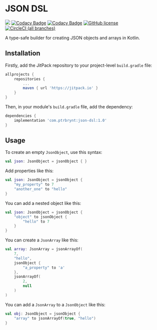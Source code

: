 # JSON DSL

[![](https://jitpack.io/v/com.ptrbrynt/json-dsl.svg)](https://jitpack.io/#com.ptrbrynt/json-dsl)
[![Codacy Badge](https://api.codacy.com/project/badge/Grade/cd498007c12b4e758b3a72dcda72211c)](https://www.codacy.com/app/ptrbrynt/json-dsl?utm_source=github.com&amp;utm_medium=referral&amp;utm_content=ptrbrynt/json-dsl&amp;utm_campaign=Badge_Grade)
[![Codacy Badge](https://api.codacy.com/project/badge/Coverage/cd498007c12b4e758b3a72dcda72211c)](https://www.codacy.com/app/ptrbrynt/json-dsl?utm_source=github.com&utm_medium=referral&utm_content=ptrbrynt/json-dsl&utm_campaign=Badge_Coverage)
[![GitHub license](https://img.shields.io/github/license/ptrbrynt/json-dsl.svg)](https://github.com/ptrbrynt/json-dsl/blob/master/LICENSE)
[![CircleCI (all branches)](https://img.shields.io/circleci/project/github/ptrbrynt/json-dsl.svg)](https://circleci.com/gh/ptrbrynt/json-dsl)

A type-safe builder for creating JSON objects and arrays in Kotlin.

## Installation

Firstly, add the JitPack repository to your project-level `build.gradle` file:

```groovy
allprojects {
    repositories {
        ...
        maven { url 'https://jitpack.io' }
    }
}
```

Then, in your module's `build.gradle` file, add the dependency:
```groovy
dependencies {
    implementation 'com.ptrbrynt:json-dsl:1.0'
}
```

## Usage

To create an empty `JsonObject`, use this syntax:

```kotlin
val json: JsonObject = jsonObject { }
```

Add properties like this:

```kotlin
val json: JsonObject = jsonObject {
    "my_property" to 7
    "another_one" to "hello"
}
```


You can add a nested object like this:

```kotlin
val json: JsonObject = jsonObject {
    "object" to jsonObject {
        "hello" to 7
    }
}
```

You can create a `JsonArray` like this:
```kotlin
val array: JsonArray = jsonArrayOf(
    7, 
    "hello",
    jsonObject {
        "a_property" to 'a'
    },
    jsonArrayOf(
        2,
        null
    )
)
```

You can add a `JsonArray` to a `JsonObject` like this:

```kotlin
val obj: JsonObject = jsonObject {
    "array" to jsonArrayOf(true, "hello")
}
```

